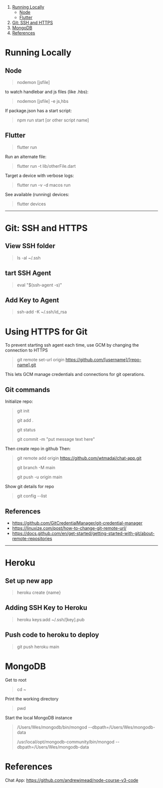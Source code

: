 1. [Running Locally](#RunningLocally)
    - [Node](#Node)
    - [Flutter](#Flutter)
2. [Git: SSH and HTTPS](#Git:-SSH-and-HTTPS)
3. [MongoDB](#MongoDB)
4. [References](#References)


# Running Locally
## Node
>nodemon [jsfile]

to watch handlebar and js files (like .hbs):
>nodemon [jsfile] -e js,hbs

If package.json has a start script:
>npm run start [or other script name]

## Flutter
>flutter run

Run an alternate file:
>flutter run -t lib/otherFile.dart

Target a device with verbose logs:
>flutter run -v -d macos run

See available (running) devices:
>flutter devices 
<hr>

# Git: SSH and HTTPS
## View SSH folder
>ls -al ~/.ssh

## tart SSH Agent
>eval "$(ssh-agent -s)"

## Add Key to Agent
>ssh-add -K ~/.ssh/id_rsa

# Using HTTPS for Git
To prevent starting ssh agent each time, use GCM by changing the connection to HTTPS
>git remote set-url origin https://github.com/[username]/[repo-name].git

This lets GCM manage credentials and connections for git operations.

## Git commands
Initialize repo:
>git init
>
>git add .
>
>git status
>
>git commit -m "put message text here"

Then create repo in github
Then:
>git remote add origin https://github.com/wtmadaj/chat-app.git
>
>git branch -M main
>
>git push -u origin main


Show git details for repo
>git config --list

## References
- https://github.com/GitCredentialManager/git-credential-manager
- https://linuxize.com/post/how-to-change-git-remote-url/
- https://docs.github.com/en/get-started/getting-started-with-git/about-remote-repositories

<hr>

# Heroku
## Set up new app
>heroku create {name}

## Adding SSH Key to Heroku
>heroku keys:add ~/.ssh/[key].pub

## Push code to heroku to deploy
>git push heroku main

# MongoDB
Get to root
>cd ~

Print the working directory
>pwd

Start the local MongoDB instance
>/Users/Wes/mongodb/bin/mongod --dbpath=/Users/Wes/mongodb-data
>
>/usr/local/opt/mongodb-community/bin/mongod --dbpath=/Users/Wes/mongodb-data


# References
Chat App: https://github.com/andrewjmead/node-course-v3-code
